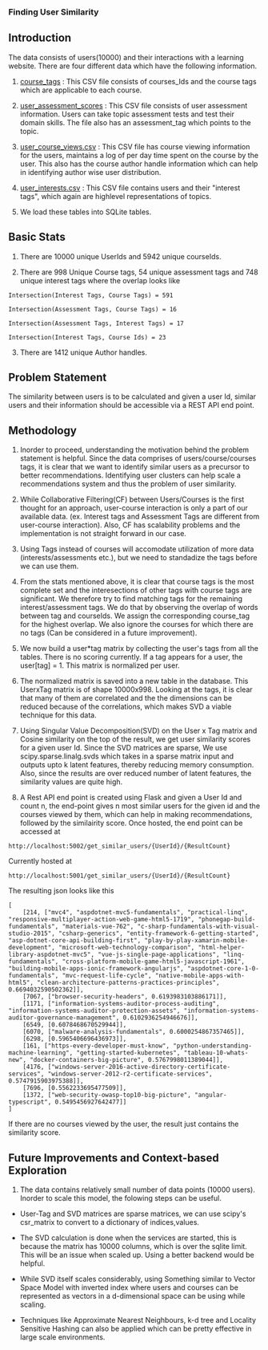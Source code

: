 ### Finding User Similarity ##
## Introduction ##

The data consists of users(10000) and their interactions with a learning website. There are four different data which have the following information.

1) [course_tags](data/course_tags.csv) : This CSV file consists of courses_Ids and the course tags which are applicable to each course. 

2) [user_assessment_scores](data/user_assessment_scores.csv) : This CSV file consists of user assessment information. Users can take topic assessment tests and test their domain skills.
The file also has an assessment_tag which points to the topic. 

3) [user_course_views.csv](data/user_course_views.csv) : This CSV file has course viewing information for the users, maintains a log of per day time spent on the course by the user.
This also has the course author handle information which can help in identifying author wise user distribution.

4) [user_interests.csv](data/user_interests.csv) : This CSV file contains users and their "interest tags", which again are highlevel representations of topics.

5) We load these tables into SQLite tables.


## Basic Stats ##

1) There are 10000 unique UserIds and 5942 unique courseIds.

2) There are 998 Unique Course tags, 54 unique assessment tags and 748 unique interest tags where the overlap looks like

```
Intersection(Interest Tags, Course Tags) = 591

Intersection(Assessment Tags, Course Tags) = 16

Intersection(Assessment Tags, Interest Tags) = 17

Intersection(Interest Tags, Course Ids) = 23
```

3) There are 1412 unique Author handles.


## Problem Statement ##

The similarity between users is to be calculated and given a user Id, similar users and their information should be accessible via a REST API end point.


## Methodology ##


1) Inorder to proceed, understanding the motivation behind the problem statement is helpful. Since the data comprises of users/course/courses tags, it is clear that we want to
identify similar users as a precursor to better recommendations. Identifying user clusters can help scale a recommendations system and thus the problem of user similarity.

2) While Collaborative Filtering(CF) between Users/Courses is the first thought for an approach, user-course interaction is only a part of our available data.
(ex. Interest tags and Assessment Tags are different from user-course interaction). Also, CF has scalability problems and the implementation is not straight forward in our case.

3) Using Tags instead of courses will accomodate utilization of more data (interests/assessments etc.), but we need to standadize the tags before we can use them.

4) From the stats mentioned above, it is clear that course tags is the most complete set and the interesections of other tags with course tags are significant. We 
therefore try to find matching tags for the remaining interest/assessment tags. We do that by observing the overlap of words between tag and courseIds. We assign the corresponding
course_tag for the highest overlap. We also ignore the courses for which there are no tags (Can be considered in a future improvement).

5) We now build a user*tag matrix by collecting the user's tags from all the tables. There is no scoring currently. If a tag appears for a user, the user[tag] = 1.
This matrix is normalized per user.
 
6) The normalized matrix is saved into a new table in the database. This UserxTag matrix is of shape 10000x998. Looking at the tags, it is clear that many of them are correlated and
the the dimensions can be reduced because of the correlations, which makes SVD a viable technique for this data.

7) Using Singular Value Decomposition(SVD) on the User x Tag matrix and Cosine similarity on the top of the result, we get user similarity scores for a given user Id.
Since the SVD matrices are sparse, We use scipy.sparse.linalg.svds which takes in a sparse matrix input and outputs upto k latent features, thereby reducing memory consumption.
Also, since the results are over reduced number of latent features, the similarity values are quite high.

8) A Rest API end point is created using Flask and given a User Id and count n, the end-point gives n most similar users for the given id and the courses viewed by them,
which can help in making recommendations, followed by the similairity score. Once hosted, the end point can be accessed at

```
http://localhost:5002/get_similar_users/{UserId}/{ResultCount}
``` 


Currently hosted at

```
http://localhost:5001/get_similar_users/{UserId}/{ResultCount}
```


The resulting json looks like this

```
[
	[214, ["mvc4", "aspdotnet-mvc5-fundamentals", "practical-linq", "responsive-multiplayer-action-web-game-html5-1719", "phonegap-build-fundamentals", "materials-vue-762", "c-sharp-fundamentals-with-visual-studio-2015", "csharp-generics", "entity-framework-6-getting-started", "asp-dotnet-core-api-building-first", "play-by-play-xamarin-mobile-development", "microsoft-web-technology-comparison", "html-helper-library-aspdotnet-mvc5", "vue-js-single-page-applications", "linq-fundamentals", "cross-platform-mobile-game-html5-javascript-1961", "building-mobile-apps-ionic-framework-angularjs", "aspdotnet-core-1-0-fundamentals", "mvc-request-life-cycle", "native-mobile-apps-with-html5", "clean-architecture-patterns-practices-principles", 0.6694032590502362]],
	[7067, ["browser-security-headers", 0.6193983103886171]],
	[1171, ["information-systems-auditor-process-auditing", "information-systems-auditor-protection-assets", "information-systems-auditor-governance-management", 0.6102936254946676]],
	[6549, [0.6078468670529944]],
	[6070, ["malware-analysis-fundamentals", 0.6000254867357465]],
	[6298, [0.5965406696436973]],
	[161, ["https-every-developer-must-know", "python-understanding-machine-learning", "getting-started-kubernetes", "tableau-10-whats-new", "docker-containers-big-picture", 0.5767998011389044]],
	[4176, ["windows-server-2016-active-directory-certificate-services", "windows-server-2012-r2-certificate-services", 0.5747915903975388]],
	[7696, [0.5562233695477509]],
	[1372, ["web-security-owasp-top10-big-picture", "angular-typescript", 0.5495456927642477]]
]
```

If there are no courses viewed by the user, the result just contains the similarity score.


## Future Improvements and Context-based Exploration ##

1) The data contains relatively small number of data points (10000 users). Inorder to scale this model, the folowing steps can be useful.

* User-Tag and SVD matrices are sparse matrices, we can use scipy's csr_matrix to convert to a dictionary of indices,values.

* The SVD calculation is done when the services are started, this is because the matrix has 10000 columns, which is over the sqlite limit. This will be an issue when scaled up.
Using a better backend would be helpful.

* While SVD itself scales considerably, using Something similar to Vector Space Model with inverted index where users and courses can be represented as vectors in a d-dimensional space can be using while scaling.

* Techniques like Approximate Nearest Neighbours, k-d tree and Locality Sensitive Hashing can also be applied which can be pretty effective in large scale environments.


